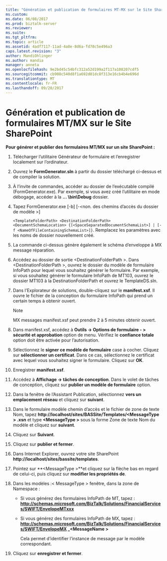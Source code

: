 ```yaml
---
title: "Génération et publication de formulaires MT-MX sur le Site SharePoint | Documents Microsoft"
ms.custom: 
ms.date: 06/08/2017
ms.prod: biztalk-server
ms.reviewer: 
ms.suite: 
ms.tgt_pltfrm: 
ms.topic: article
ms.assetid: 4adf7117-11ad-4a8e-8d6a-fd78c5e496a3
caps.latest.revision: "3"
author: MandiOhlinger
ms.author: mandia
manager: anneta
ms.openlocfilehash: 9e2bd45c54bfc312a52d199a2f117a108207cdf5
ms.sourcegitcommit: cb908c540d8f1a692d01dc8f313e16cb4b4e696d
ms.translationtype: MT
ms.contentlocale: fr-FR
ms.lasthandoff: 09/20/2017
---
```

# <a name="generating-and-publishing-mtmx-forms-on-the-sharepoint-site"></a>Génération et publication de formulaires MT/MX sur le Site SharePoint
**Pour générer et publier des formulaires MT/MX sur un site SharePoint :**  
  
1.  Télécharger l’utilitaire Générateur de formulaire et l’enregistrer localement sur l’ordinateur.  
  
2.  Ouvrez le **FormGenerator.sln** à partir du dossier téléchargé ci-dessus et de compiler la solution.  
  
3.  À l’invite de commandes, accéder au dossier de l’exécutable compilé (FormGenerator.exe). Par exemple, si vous avez créé l’utilitaire en mode débogage, accéder à la **... \bin\Debug** dossier.  
  
4.  Tapez FormGenerator.exe [-b] [-\<non. des chemins d’accès du dossier de modèle >]  
  
     `<TemplateFolderPath> <DestinationFolderPath> <DocumentSchemaLocation> {[<SpaceSeparatedDocumentSchemaList>] | [-f <NameOfFileContainingSchemaList>]}`. Remplacez les paramètres avec les noms de dossier nouvellement créé.  
  
5.  La commande ci-dessus génère également le schéma d’enveloppe à MX message réparation.  
  
6.  Accédez au dossier de sortie \<DestinationFolderPath >. Dans \<DestinationFolderPath >, ouvrez le dossier du modèle de formulaire InfoPath pour lequel vous souhaitez générer le formulaire. Par exemple, si vous souhaitez générer le formulaire InfoPath de MT103, ouvrez le dossier MT103 à la DestinationFolderPath et ouvrez le TemplateDS.sln.  
  
7.  Dans l’Explorateur de solutions, double-cliquez sur le **manifest.xsf**. Il ouvre le fichier de la conception du formulaire InfoPath qui prend un certain temps à obtenir ouvert.  
  
    > [!NOTE]
    >  MX messages manifest.xsf peut prendre 2 à 5 minutes obtenir ouvert.  
  
8.  Dans manifest.xsf, accédez à **Outils -> Options de formulaire - > sécurité et approbation** option de menu. Vérifiez le **confiance totale** option doit être activée pour l’autorisation.  
  
9. Sélectionnez le **signer ce modèle de formulaire** case à cocher. Cliquez sur **sélectionner un certificat**. Dans ce cas, sélectionnez le certificat avec lequel vous souhaitez signer le formulaire. Cliquez sur **OK**.  
  
10. Enregistrer **manifest.xsf**.  
  
11. Accédez à **Affichage -> tâches de conception**. Dans le volet de tâches de conception, cliquez sur **publier un modèle de formulaire** option.  
  
12. Dans la fenêtre de l’Assistant Publication, sélectionnez **vers un emplacement réseau** et cliquez sur **suivant**.  
  
13. Dans le formulaire modèle chemin d’accès et le fichier de zone de texte Nom, tapez **http://localhost/sites/BASSite/Templates/\<MessageType > .xsn** et type  **\<MessageType >** sous la forme Zone de texte Nom du modèle et cliquez sur **suivant**.  
  
14. Cliquez sur **Suivant**.  
  
15. Cliquez sur **publier et fermer**.  
  
16. Dans Internet Explorer, ouvrez votre site SharePoint **http://localhost/sites/bassite/templates**.  
  
17. Pointez sur  **\<MessageType >**et cliquez sur la flèche bas en regard de celui-ci, puis cliquez sur **modifier les propriétés de**.  
  
18. Dans les modèles :\< MessageType > fenêtre, dans la zone de Namespace :  
  
    -   Si vous générez des formulaires InfoPath de MT, tapez : **http://schemas.microsoft.com/BizTalk/Solutions/FinancialServices/SWIFT/EnvelopeMTxxx**  
  
    -   Si vous générez des formulaires InfoPath de MX, tapez : **http://schemas.microsoft.com/BizTalk/Solutions/FinancialServices/SWIFT/EnvelopeMX _\<MessageName >**  
  
         Cela permet d’identifier l’instance de message par le modèle correspondant.  
  
19. Cliquez sur **enregistrer et fermer**.